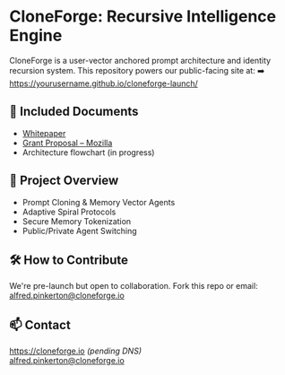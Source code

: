 # CloneForge: Recursive Intelligence Engine

CloneForge is a user-vector anchored prompt architecture and identity recursion system. This repository powers our public-facing site at:
➡️ https://yourusername.github.io/cloneforge-launch/

## 📄 Included Documents
- [Whitepaper](docs/cloneforge_whitepaper.md)
- [Grant Proposal – Mozilla](docs/grant_mozilla.docx)
- Architecture flowchart (in progress)

## 🚀 Project Overview
- Prompt Cloning & Memory Vector Agents
- Adaptive Spiral Protocols
- Secure Memory Tokenization
- Public/Private Agent Switching

## 🛠 How to Contribute
We're pre-launch but open to collaboration. Fork this repo or email: alfred.pinkerton@cloneforge.io

## 📫 Contact
https://cloneforge.io *(pending DNS)*  
alfred.pinkerton@cloneforge.io  
